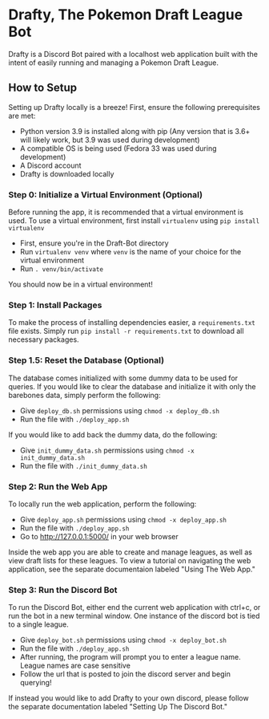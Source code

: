 # Drafty, The Pokemon Draft League Bot
Drafty is a Discord Bot paired with a localhost web application built with the intent of easily running and managing a Pokemon Draft League.

## How to Setup
Setting up Drafty locally is a breeze! First, ensure the following prerequisites are met:
* Python version 3.9 is installed along with pip (Any version that is 3.6+ will likely work, but 3.9 was used during development)
* A compatible OS is being used (Fedora 33 was used during development)
* A Discord account
* Drafty is downloaded locally

### Step 0: Initialize a Virtual Environment (Optional)
Before running the app, it is recommended that a virtual environment is used. To use a virtual environment, first install `virtualenv` using `pip install virtualenv`
* First, ensure you're in the Draft-Bot directory
* Run `virtualenv venv` where `venv` is the name of your choice for the virtual environment
* Run `. venv/bin/activate`

You should now be in a virtual environment!

### Step 1: Install Packages
To make the process of installing dependencies easier, a `requirements.txt` file exists. Simply run `pip install -r requirements.txt` to download all necessary packages.

### Step 1.5: Reset the Database (Optional)
The database comes initialized with some dummy data to be used for queries. If you would like to clear the database and initialize it with only the barebones data, simply perform the following:
* Give `deploy_db.sh` permissions using `chmod -x deploy_db.sh`
* Run the file with `./deploy_app.sh`

If you would like to add back the dummy data, do the following:
* Give `init_dummy_data.sh` permissions using `chmod -x init_dummy_data.sh`
* Run the file with `./init_dummy_data.sh`

### Step 2: Run the Web App
To locally run the web application, perform the following:
* Give `deploy_app.sh` permissions using `chmod -x deploy_app.sh`
* Run the file with `./deploy_app.sh`
* Go to http://127.0.0.1:5000/ in your web browser

Inside the web app you are able to create and manage leagues, as well as view draft lists for these leagues. To view a tutorial on navigating the web application, see the separate documentaion labeled  "Using The Web App."

### Step 3: Run the Discord Bot
To run the Discord Bot, either end the current web application with ctrl+c, or run the bot in a new terminal window. One instance of the discord bot is tied to a single league.
* Give `deploy_bot.sh` permissions using `chmod -x deploy_bot.sh`
* Run the file with `./deploy_app.sh` 
* After running, the program will prompt you to enter a league name. League names are case sensitive
* Follow the url that is posted to join the discord server and begin querying!

If instead you would like to add Drafty to your own discord, please follow the separate documentation labeled "Setting Up The Discord Bot."